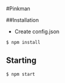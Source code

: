 #Pinkman

##Installation
* Create config.json
```
$ npm install
```


## Starting
```
$ npm start
```